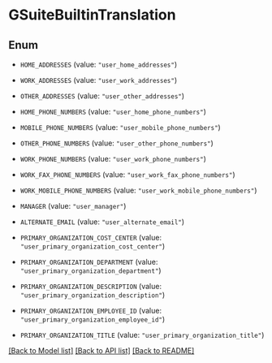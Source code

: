 # GSuiteBuiltinTranslation

## Enum


* `HOME_ADDRESSES` (value: `"user_home_addresses"`)

* `WORK_ADDRESSES` (value: `"user_work_addresses"`)

* `OTHER_ADDRESSES` (value: `"user_other_addresses"`)

* `HOME_PHONE_NUMBERS` (value: `"user_home_phone_numbers"`)

* `MOBILE_PHONE_NUMBERS` (value: `"user_mobile_phone_numbers"`)

* `OTHER_PHONE_NUMBERS` (value: `"user_other_phone_numbers"`)

* `WORK_PHONE_NUMBERS` (value: `"user_work_phone_numbers"`)

* `WORK_FAX_PHONE_NUMBERS` (value: `"user_work_fax_phone_numbers"`)

* `WORK_MOBILE_PHONE_NUMBERS` (value: `"user_work_mobile_phone_numbers"`)

* `MANAGER` (value: `"user_manager"`)

* `ALTERNATE_EMAIL` (value: `"user_alternate_email"`)

* `PRIMARY_ORGANIZATION_COST_CENTER` (value: `"user_primary_organization_cost_center"`)

* `PRIMARY_ORGANIZATION_DEPARTMENT` (value: `"user_primary_organization_department"`)

* `PRIMARY_ORGANIZATION_DESCRIPTION` (value: `"user_primary_organization_description"`)

* `PRIMARY_ORGANIZATION_EMPLOYEE_ID` (value: `"user_primary_organization_employee_id"`)

* `PRIMARY_ORGANIZATION_TITLE` (value: `"user_primary_organization_title"`)


[[Back to Model list]](../README.md#documentation-for-models) [[Back to API list]](../README.md#documentation-for-api-endpoints) [[Back to README]](../README.md)


